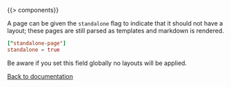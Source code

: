 {{> components}}

A page can be given the `standalone` flag to indicate that it should not have a layout; these pages are still parsed as templates and markdown is rendered.

```toml
["standalone-page"]
standalone = true
```

Be aware if you set this field globally no layouts will be applied.

[Back to documentation](..)
